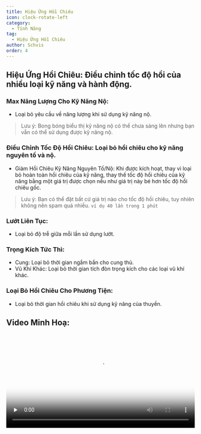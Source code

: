 ```yaml
---
title: Hiệu Ứng Hồi Chiêu
icon: clock-rotate-left
category:
  - Tính Năng
tag:
  - Hiệu Ứng Hồi Chiêu
author: Schvis
order: 4
---
```


## Hiệu Ứng Hồi Chiêu: Điều chỉnh tốc độ hồi của nhiều loại kỹ năng và hành động.
### Max Năng Lượng Cho Kỹ Năng Nộ:
- Loại bỏ yêu cầu về năng lượng khi sử dụng kỹ năng nộ.
> Lưu ý: Bong bóng biểu thị kỹ năng nộ có thể chưa sáng lên nhưng bạn vẫn có thể sử dụng được kỹ năng nộ.
### Điều Chỉnh Tốc Độ Hồi Chiêu: Loại bỏ hồi chiêu cho kỹ năng nguyên tố và nộ.
- Giảm Hồi Chiêu Kỹ Năng Nguyên Tố/Nộ: Khi được kích hoạt, thay vì loại bỏ hoàn toàn hồi chiêu của kỹ năng, thay thế tốc độ hồi chiêu của kỹ năng bằng một giá trị được chọn nếu như giá trị này bé hơn tốc độ hồi chiêu gốc.
> Lưu ý: Bạn có thể đặt bất cứ giá trị nào cho tốc độ hồi chiêu, tuy nhiên không nên spam quá nhiều. `ví dụ 40 lần trong 1 phút`
### Lướt Liên Tục:
- Loại bỏ độ trễ giữa mỗi lần sử dụng lướt.
### Trọng Kích Tức Thì:
- Cung: Loại bỏ thời gian ngắm bắn cho cung thủ.
- Vũ Khí Khác: Loại bỏ thời gian tích đòn trọng kích cho các loại vũ khí khác.
### Loại Bỏ Hồi Chiêu Cho Phương Tiện:
- Loại bỏ thời gian hồi chiêu khi sử dụng kỹ năng của thuyền.

## Video Minh Hoạ:

<video controls preload="none" width="100%" poster="https://nextcloud.atruicardona.xyz/s/6Gf3Wnc5F5bAfay/preview"><source src="https://nextcloud.atruicardona.xyz/s/6Gf3Wnc5F5bAfay/download" type="video/mp4"></video>
